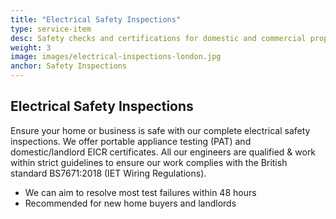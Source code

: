 ```yaml
---
title: "Electrical Safety Inspections"
type: service-item
desc: Safety checks and certifications for domestic and commercial properties and appliances.
weight: 3
image: images/electrical-inspections-london.jpg
anchor: Safety Inspections
---
```

## Electrical Safety Inspections

Ensure your home or business is safe with our complete electrical safety inspections. We offer portable appliance testing (PAT) and domestic/landlord EICR certificates. All our engineers are qualified & work within strict guidelines to ensure our work complies with the British standard BS7671:2018 (IET Wiring Regulations).

* We can aim to resolve most test failures within 48 hours
* Recommended for new home buyers and landlords
